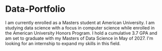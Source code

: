 # Data-Portfolio
I am currently enrolled as a Masters student at American University. I am studying data science with a focus in computer science while enrolled in the American University Honors Program. I hold a cumulative 3.7 GPA and am set to graduate with my Masters of Data Science in May of 2027. I'm looking for an internship to expand my skills in this field.
